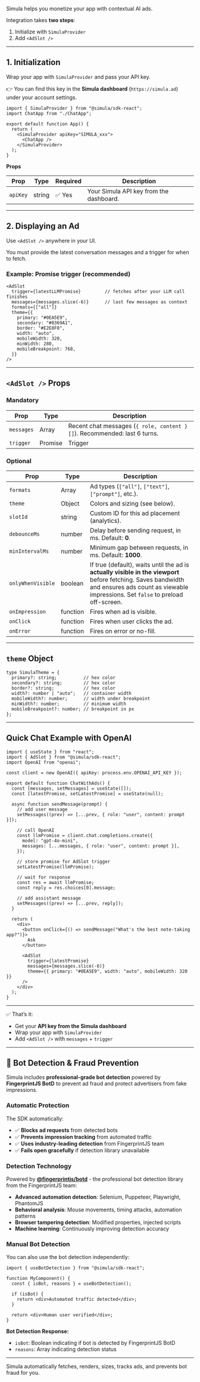 Simula helps you monetize your app with contextual AI ads.

Integration takes **two steps**:

1. Initialize with `SimulaProvider`
2. Add `<AdSlot />`

---

## 1. Initialization

Wrap your app with `SimulaProvider` and pass your API key.

👉 You can find this key in the **Simula dashboard** (`https://simula.ad`) under your account settings.

```tsx
import { SimulaProvider } from "@simula/sdk-react";
import ChatApp from "./ChatApp";

export default function App() {
  return (
    <SimulaProvider apiKey="SIMULA_xxx">
      <ChatApp />
    </SimulaProvider>
  );
}

```

**Props**

| Prop | Type | Required | Description |
| --- | --- | --- | --- |
| `apiKey` | string | ✅ Yes | Your Simula API key from the dashboard. |

---

## 2. Displaying an Ad

Use `<AdSlot />` anywhere in your UI.

You must provide the latest conversation messages and a trigger for when to fetch.

### Example: Promise trigger (recommended)

```tsx
<AdSlot
  trigger={latestLLMPromise}         // fetches after your LLM call finishes
  messages={messages.slice(-6)}      // last few messages as context
  formats={["all"]}
  theme={{
    primary: "#0EA5E9",
    secondary: "#0369A1",
    border: "#E2E8F0",
    width: "auto",
    mobileWidth: 320,
    minWidth: 280,
    mobileBreakpoint: 768,
  }}
/>

```

---

## `<AdSlot />` Props

### Mandatory

| Prop | Type | Description |
| --- | --- | --- |
| `messages` | Array | Recent chat messages (`{ role, content }[]`). Recommended: last 6 turns. |
| `trigger` | Promise | Trigger | When to fetch an ad. Usually the promise returned by your LLM API call. |

### Optional

| Prop | Type | Description |
| --- | --- | --- |
| `formats` | Array | Ad types (`["all"]`, `["text"]`, `["prompt"]`, etc.). |
| `theme` | Object | Colors and sizing (see below). |
| `slotId` | string | Custom ID for this ad placement (analytics). |
| `debounceMs` | number | Delay before sending request, in ms. Default: **0**. |
| `minIntervalMs` | number | Minimum gap between requests, in ms. Default: **1000**. |
| `onlyWhenVisible` | boolean | If true (default), waits until the ad is **actually visible in the viewport** before fetching. Saves bandwidth and ensures ads count as viewable impressions. Set `false` to preload off-screen. |
| `onImpression` | function | Fires when ad is visible. |
| `onClick` | function | Fires when user clicks the ad. |
| `onError` | function | Fires on error or no-fill. |

---

## `theme` Object

```tsx
type SimulaTheme = {
  primary?: string;          // hex color
  secondary?: string;        // hex color
  border?: string;           // hex color
  width?: number | "auto";   // container width
  mobileWidth?: number;      // width under breakpoint
  minWidth?: number;         // minimum width
  mobileBreakpoint?: number; // breakpoint in px
};

```

---

## Quick Chat Example with OpenAI

```tsx
import { useState } from "react";
import { AdSlot } from "@simula/sdk-react";
import OpenAI from "openai";

const client = new OpenAI({ apiKey: process.env.OPENAI_API_KEY });

export default function ChatWithAds() {
  const [messages, setMessages] = useState([]);
  const [latestPromise, setLatestPromise] = useState(null);

  async function sendMessage(prompt) {
    // add user message
    setMessages((prev) => [...prev, { role: "user", content: prompt }]);

    // call OpenAI
    const llmPromise = client.chat.completions.create({
      model: "gpt-4o-mini",
      messages: [...messages, { role: "user", content: prompt }],
    });

    // store promise for AdSlot trigger
    setLatestPromise(llmPromise);

    // wait for response
    const res = await llmPromise;
    const reply = res.choices[0].message;

    // add assistant message
    setMessages((prev) => [...prev, reply]);
  }

  return (
    <div>
      <button onClick={() => sendMessage("What's the best note-taking app?")}>
        Ask
      </button>

      <AdSlot
        trigger={latestPromise}
        messages={messages.slice(-6)}
        theme={{ primary: "#0EA5E9", width: "auto", mobileWidth: 320 }}
      />
    </div>
  );
}

```

---

✅ That’s it:

- Get your **API key from the Simula dashboard**
- Wrap your app with `SimulaProvider`
- Add `<AdSlot />` with `messages` + `trigger`

---

## 🤖 Bot Detection & Fraud Prevention

Simula includes **professional-grade bot detection** powered by **FingerprintJS BotD** to prevent ad fraud and protect advertisers from fake impressions.

### Automatic Protection

The SDK automatically:
- ✅ **Blocks ad requests** from detected bots
- ✅ **Prevents impression tracking** from automated traffic  
- ✅ **Uses industry-leading detection** from FingerprintJS team
- ✅ **Fails open gracefully** if detection library unavailable

### Detection Technology

Powered by **[@fingerprintjs/botd](https://github.com/fingerprintjs/BotD)** - the professional bot detection library from the FingerprintJS team:

- **Advanced automation detection**: Selenium, Puppeteer, Playwright, PhantomJS
- **Behavioral analysis**: Mouse movements, timing attacks, automation patterns  
- **Browser tampering detection**: Modified properties, injected scripts
- **Machine learning**: Continuously improving detection accuracy

### Manual Bot Detection

You can also use the bot detection independently:

```tsx
import { useBotDetection } from "@simula/sdk-react";

function MyComponent() {
  const { isBot, reasons } = useBotDetection();
  
  if (isBot) {
    return <div>Automated traffic detected</div>;
  }
  
  return <div>Human user verified</div>;
}
```

**Bot Detection Response:**
- `isBot`: Boolean indicating if bot is detected by FingerprintJS BotD
- `reasons`: Array indicating detection status

---

Simula automatically fetches, renders, sizes, tracks ads, and prevents bot fraud for you.